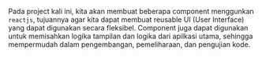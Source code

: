 Pada project kali ini, kita akan membuat beberapa component menggunkan <code>reactjs</code>, tujuannya agar kita dapat membuat reusable UI (User Interface) yang dapat digunakan secara fleksibel. Component juga dapat digunakan untuk memisahkan logika tampilan dan logika dari apilkasi utama, sehingga mempermudah dalam pengembangan, pemeliharaan, dan pengujian kode.
